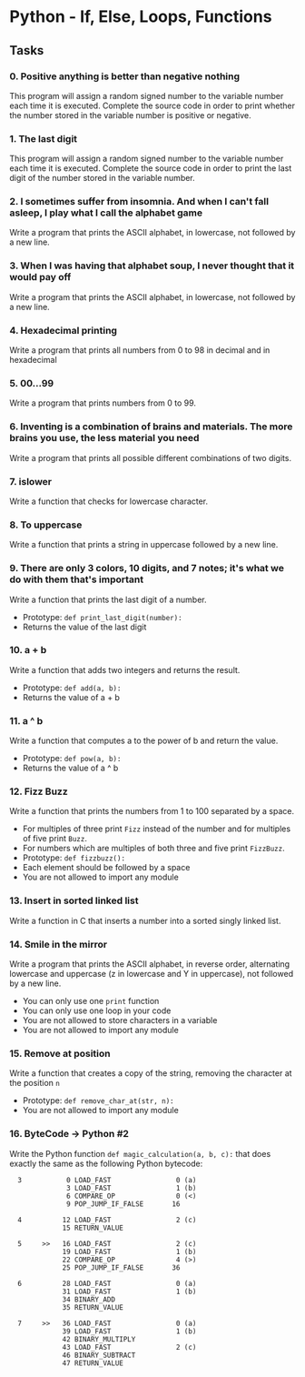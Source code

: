 # Python - If, Else, Loops, Functions

## Tasks

### 0. Positive anything is better than negative nothing
This program will assign a random signed number to the variable number each time
it is executed. Complete the source code in order to print whether the number
stored in the variable number is positive or negative.

### 1. The last digit
This program will assign a random signed number to the variable number each time
it is executed. Complete the source code in order to print the last digit of the
number stored in the variable number.

### 2. I sometimes suffer from insomnia. And when I can't fall asleep, I play what I call the alphabet game
Write a program that prints the ASCII alphabet, in lowercase, not followed by a
new line.

### 3. When I was having that alphabet soup, I never thought that it would pay off
Write a program that prints the ASCII alphabet, in lowercase, not followed by a
new line.

### 4. Hexadecimal printing
Write a program that prints all numbers from 0 to 98 in decimal and in
hexadecimal

### 5. 00...99
Write a program that prints numbers from 0 to 99.

### 6. Inventing is a combination of brains and materials. The more brains you use, the less material you need
Write a program that prints all possible different combinations of two digits.

### 7. islower
Write a function that checks for lowercase character.

### 8. To uppercase
Write a function that prints a string in uppercase followed by a new line.

### 9. There are only 3 colors, 10 digits, and 7 notes; it's what we do with them that's important
Write a function that prints the last digit of a number.
- Prototype: `def print_last_digit(number):`
- Returns the value of the last digit

### 10. a + b
Write a function that adds two integers and returns the result.
- Prototype: `def add(a, b):`
- Returns the value of a + b

### 11. a ^ b
Write a function that computes a to the power of b and return the value.
- Prototype: `def pow(a, b):`
- Returns the value of a ^ b

### 12. Fizz Buzz
Write a function that prints the numbers from 1 to 100 separated by a space.
- For multiples of three print `Fizz` instead of the number and for multiples of
five print `Buzz`.
- For numbers which are multiples of both three and five print `FizzBuzz`.
- Prototype: `def fizzbuzz():`
- Each element should be followed by a space
- You are not allowed to import any module

### 13. Insert in sorted linked list
Write a function in C that inserts a number into a sorted singly linked list.

### 14. Smile in the mirror
Write a program that prints the ASCII alphabet, in reverse order, alternating
lowercase and uppercase (z in lowercase and Y in uppercase), not followed by a
new line.
- You can only use one `print` function
- You can only use one loop in your code
- You are not allowed to store characters in a variable
- You are not allowed to import any module

### 15. Remove at position
Write a function that creates a copy of the string, removing the character at
the position `n`
- Prototype: `def remove_char_at(str, n):`
- You are not allowed to import any module

### 16. ByteCode -> Python #2
Write the Python function `def magic_calculation(a, b, c):` that does exactly
the same as the following Python bytecode:
```
  3           0 LOAD_FAST                0 (a)
              3 LOAD_FAST                1 (b)
              6 COMPARE_OP               0 (<)
              9 POP_JUMP_IF_FALSE       16

  4          12 LOAD_FAST                2 (c)
             15 RETURN_VALUE

  5     >>   16 LOAD_FAST                2 (c)
             19 LOAD_FAST                1 (b)
             22 COMPARE_OP               4 (>)
             25 POP_JUMP_IF_FALSE       36

  6          28 LOAD_FAST                0 (a)
             31 LOAD_FAST                1 (b)
             34 BINARY_ADD
             35 RETURN_VALUE

  7     >>   36 LOAD_FAST                0 (a)
             39 LOAD_FAST                1 (b)
             42 BINARY_MULTIPLY
             43 LOAD_FAST                2 (c)
             46 BINARY_SUBTRACT
             47 RETURN_VALUE
```